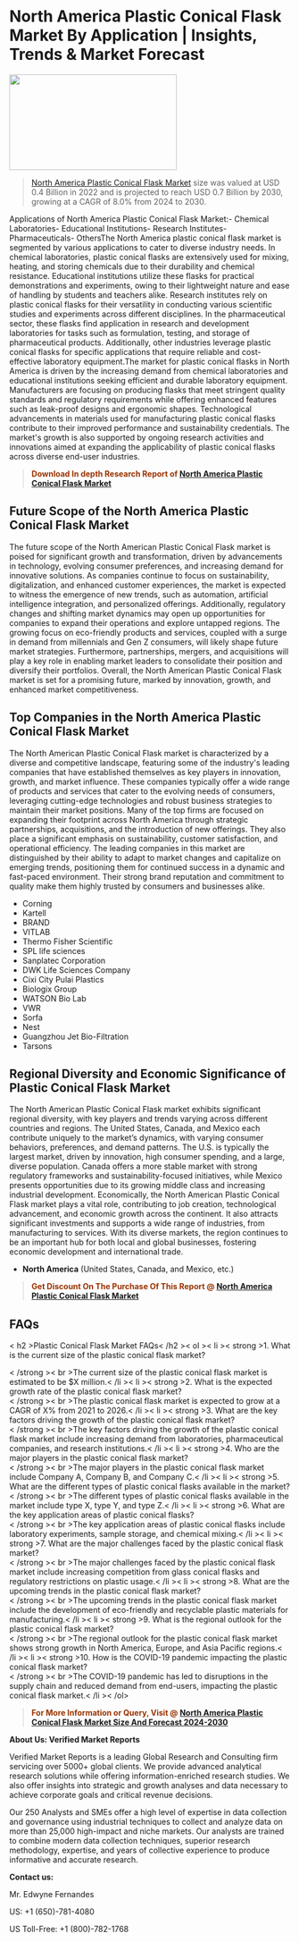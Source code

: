 <p><h1>North America Plastic Conical Flask Market By Application | Insights, Trends & Market Forecast</h1><p><img class="aligncenter size-medium wp-image-105565" src="https://ffe5etoiles.com/wp-content/uploads/2025/01/MST7-300x171.png" alt="" width="300" height="171" /></p><blockquote><p><a href="https://www.verifiedmarketreports.com/download-sample/?rid=361486&utm_source=Github-NA&utm_medium=385" target="_blank">North America Plastic Conical Flask Market</a> size was valued at USD 0.4 Billion in 2022 and is projected to reach USD 0.7 Billion by 2030, growing at a CAGR of 8.0% from 2024 to 2030.</p></blockquote>Applications of North America Plastic Conical Flask Market:- Chemical Laboratories- Educational Institutions- Research Institutes- Pharmaceuticals- OthersThe North America plastic conical flask market is segmented by various applications to cater to diverse industry needs. In chemical laboratories, plastic conical flasks are extensively used for mixing, heating, and storing chemicals due to their durability and chemical resistance. Educational institutions utilize these flasks for practical demonstrations and experiments, owing to their lightweight nature and ease of handling by students and teachers alike. Research institutes rely on plastic conical flasks for their versatility in conducting various scientific studies and experiments across different disciplines. In the pharmaceutical sector, these flasks find application in research and development laboratories for tasks such as formulation, testing, and storage of pharmaceutical products. Additionally, other industries leverage plastic conical flasks for specific applications that require reliable and cost-effective laboratory equipment.The market for plastic conical flasks in North America is driven by the increasing demand from chemical laboratories and educational institutions seeking efficient and durable laboratory equipment. Manufacturers are focusing on producing flasks that meet stringent quality standards and regulatory requirements while offering enhanced features such as leak-proof designs and ergonomic shapes. Technological advancements in materials used for manufacturing plastic conical flasks contribute to their improved performance and sustainability credentials. The market's growth is also supported by ongoing research activities and innovations aimed at expanding the applicability of plastic conical flasks across diverse end-user industries.</p><blockquote><p><span style="color: #993300;"><strong>Download In depth Research Report of <a href="https://www.verifiedmarketreports.com/download-sample/?rid=361486&utm_source=Github-NA&utm_medium=385">North America Plastic Conical Flask Market</a></strong></span></p></blockquote><h2>Future Scope of the North America Plastic Conical Flask Market</h2><p>The future scope of the North American Plastic Conical Flask market is poised for significant growth and transformation, driven by advancements in technology, evolving consumer preferences, and increasing demand for innovative solutions. As companies continue to focus on sustainability, digitalization, and enhanced customer experiences, the market is expected to witness the emergence of new trends, such as automation, artificial intelligence integration, and personalized offerings. Additionally, regulatory changes and shifting market dynamics may open up opportunities for companies to expand their operations and explore untapped regions. The growing focus on eco-friendly products and services, coupled with a surge in demand from millennials and Gen Z consumers, will likely shape future market strategies. Furthermore, partnerships, mergers, and acquisitions will play a key role in enabling market leaders to consolidate their position and diversify their portfolios. Overall, the North American Plastic Conical Flask market is set for a promising future, marked by innovation, growth, and enhanced market competitiveness.</p><h2>Top Companies in the North America Plastic Conical Flask Market</h2><p>The North American Plastic Conical Flask market is characterized by a diverse and competitive landscape, featuring some of the industry's leading companies that have established themselves as key players in innovation, growth, and market influence. These companies typically offer a wide range of products and services that cater to the evolving needs of consumers, leveraging cutting-edge technologies and robust business strategies to maintain their market positions. Many of the top firms are focused on expanding their footprint across North America through strategic partnerships, acquisitions, and the introduction of new offerings. They also place a significant emphasis on sustainability, customer satisfaction, and operational efficiency. The leading companies in this market are distinguished by their ability to adapt to market changes and capitalize on emerging trends, positioning them for continued success in a dynamic and fast-paced environment. Their strong brand reputation and commitment to quality make them highly trusted by consumers and businesses alike.</p><p><ul><li>Corning </li><li> Kartell </li><li> BRAND </li><li> VITLAB </li><li> Thermo Fisher Scientific </li><li> SPL life sciences </li><li> Sanplatec Corporation </li><li> DWK Life Sciences Company </li><li> Cixi City Pulai Plastics </li><li> Biologix Group </li><li> WATSON Bio Lab </li><li> VWR </li><li> Sorfa </li><li> Nest </li><li> Guangzhou Jet Bio-Filtration </li><li> Tarsons</li></ul></p><h2>Regional Diversity and Economic Significance of Plastic Conical Flask Market</h2><p>The North American Plastic Conical Flask market exhibits significant regional diversity, with key players and trends varying across different countries and regions. The United States, Canada, and Mexico each contribute uniquely to the market’s dynamics, with varying consumer behaviors, preferences, and demand patterns. The U.S. is typically the largest market, driven by innovation, high consumer spending, and a large, diverse population. Canada offers a more stable market with strong regulatory frameworks and sustainability-focused initiatives, while Mexico presents opportunities due to its growing middle class and increasing industrial development. Economically, the North American Plastic Conical Flask market plays a vital role, contributing to job creation, technological advancement, and economic growth across the continent. It also attracts significant investments and supports a wide range of industries, from manufacturing to services. With its diverse markets, the region continues to be an important hub for both local and global businesses, fostering economic development and international trade.</p><ul> <li><strong>North America</strong> (United States, Canada, and Mexico, etc.)</li></ul><blockquote><p><span style="color: #993300;"><strong>Get Discount On The Purchase Of This Report @ <a href="https://www.verifiedmarketreports.com/ask-for-discount/?rid=361486&utm_source=Github-NA&utm_medium=385">North America Plastic Conical Flask Market</a></strong></span></p></blockquote><h2>FAQs</h2><p>< h2 >Plastic Conical Flask Market FAQs< /h2 >< ol >< li >< strong >1. What is the current size of the plastic conical flask market?</div><div>< /strong >< br >The current size of the plastic conical flask market is estimated to be $X million.< /li >< li >< strong >2. What is the expected growth rate of the plastic conical flask market?</div><div>< /strong >< br >The plastic conical flask market is expected to grow at a CAGR of X% from 2021 to 2026.< /li >< li >< strong >3. What are the key factors driving the growth of the plastic conical flask market?</div><div>< /strong >< br >The key factors driving the growth of the plastic conical flask market include increasing demand from laboratories, pharmaceutical companies, and research institutions.< /li >< li >< strong >4. Who are the major players in the plastic conical flask market?</div><div>< /strong >< br >The major players in the plastic conical flask market include Company A, Company B, and Company C.< /li >< li >< strong >5. What are the different types of plastic conical flasks available in the market?</div><div>< /strong >< br >The different types of plastic conical flasks available in the market include type X, type Y, and type Z.< /li >< li >< strong >6. What are the key application areas of plastic conical flasks?</div><div>< /strong >< br >The key application areas of plastic conical flasks include laboratory experiments, sample storage, and chemical mixing.< /li >< li >< strong >7. What are the major challenges faced by the plastic conical flask market?</div><div>< /strong >< br >The major challenges faced by the plastic conical flask market include increasing competition from glass conical flasks and regulatory restrictions on plastic usage.< /li >< li >< strong >8. What are the upcoming trends in the plastic conical flask market?</div><div>< /strong >< br >The upcoming trends in the plastic conical flask market include the development of eco-friendly and recyclable plastic materials for manufacturing.< /li >< li >< strong >9. What is the regional outlook for the plastic conical flask market?</div><div>< /strong >< br >The regional outlook for the plastic conical flask market shows strong growth in North America, Europe, and Asia Pacific regions.< /li >< li >< strong >10. How is the COVID-19 pandemic impacting the plastic conical flask market?</div><div>< /strong >< br >The COVID-19 pandemic has led to disruptions in the supply chain and reduced demand from end-users, impacting the plastic conical flask market.< /li >< /ol></p><blockquote><p><span style="color: #993300;"><strong>For More Information or Query, Visit @ <a href="https://www.verifiedmarketreports.com/product/plastic-conical-flask-market/">North America Plastic Conical Flask Market Size And Forecast 2024-2030</a></strong></span></p></blockquote><p><strong>About Us: Verified Market Reports</strong></p><p>Verified Market Reports is a leading Global Research and Consulting firm servicing over 5000+ global clients. We provide advanced analytical research solutions while offering information-enriched research studies. We also offer insights into strategic and growth analyses and data necessary to achieve corporate goals and critical revenue decisions.</p><p>Our 250 Analysts and SMEs offer a high level of expertise in data collection and governance using industrial techniques to collect and analyze data on more than 25,000 high-impact and niche markets. Our analysts are trained to combine modern data collection techniques, superior research methodology, expertise, and years of collective experience to produce informative and accurate research.</p><p><strong>Contact us:</strong></p><p>Mr. Edwyne Fernandes</p><p>US: +1 (650)-781-4080</p><p>US Toll-Free: +1 (800)-782-1768</p>
